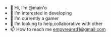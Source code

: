 - 👋 Hi, I’m @main'o
- 👀 I’m interested in developing 
- 🌱 I’m currently a gamer
- 💞️ I’m looking to help,collaborative with other
- 📫 How to reach me empyreanrd1@gmail.com

<!---
Wanzoo1996/Wanzoo1996 is a ✨ special ✨ repository because its `README.md` (this file) appears on your GitHub profile.
You can click the Preview link to take a look at your changes.
--->
